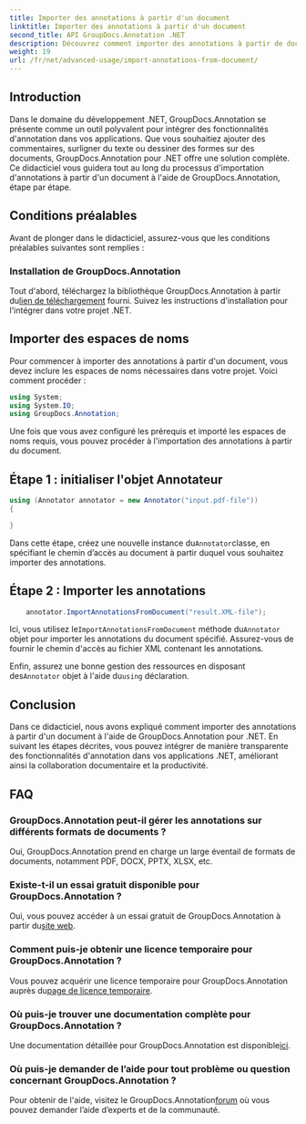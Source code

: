 ```yaml
---
title: Importer des annotations à partir d'un document
linktitle: Importer des annotations à partir d'un document
second_title: API GroupDocs.Annotation .NET
description: Découvrez comment importer des annotations à partir de documents dans .NET à l'aide de GroupDocs.Annotation. Suivez notre tutoriel étape par étape pour une intégration transparente.
weight: 19
url: /fr/net/advanced-usage/import-annotations-from-document/
---
```

## Introduction
Dans le domaine du développement .NET, GroupDocs.Annotation se présente comme un outil polyvalent pour intégrer des fonctionnalités d'annotation dans vos applications. Que vous souhaitiez ajouter des commentaires, surligner du texte ou dessiner des formes sur des documents, GroupDocs.Annotation pour .NET offre une solution complète. Ce didacticiel vous guidera tout au long du processus d'importation d'annotations à partir d'un document à l'aide de GroupDocs.Annotation, étape par étape.
## Conditions préalables
Avant de plonger dans le didacticiel, assurez-vous que les conditions préalables suivantes sont remplies :
### Installation de GroupDocs.Annotation
 Tout d'abord, téléchargez la bibliothèque GroupDocs.Annotation à partir du[lien de téléchargement](https://releases.groupdocs.com/annotation/net/) fourni. Suivez les instructions d'installation pour l'intégrer dans votre projet .NET.

## Importer des espaces de noms
Pour commencer à importer des annotations à partir d'un document, vous devez inclure les espaces de noms nécessaires dans votre projet. Voici comment procéder :

```csharp
using System;
using System.IO;
using GroupDocs.Annotation;
```

Une fois que vous avez configuré les prérequis et importé les espaces de noms requis, vous pouvez procéder à l'importation des annotations à partir du document.
## Étape 1 : initialiser l'objet Annotateur
```csharp
using (Annotator annotator = new Annotator("input.pdf-file"))
{

}
```
 Dans cette étape, créez une nouvelle instance du`Annotator`classe, en spécifiant le chemin d’accès au document à partir duquel vous souhaitez importer des annotations.
## Étape 2 : Importer les annotations
```csharp
	annotator.ImportAnnotationsFromDocument("result.XML-file");
```
 Ici, vous utilisez le`ImportAnnotationsFromDocument` méthode du`Annotator` objet pour importer les annotations du document spécifié. Assurez-vous de fournir le chemin d'accès au fichier XML contenant les annotations.

 Enfin, assurez une bonne gestion des ressources en disposant des`Annotator` objet à l'aide du`using` déclaration.

## Conclusion
Dans ce didacticiel, nous avons expliqué comment importer des annotations à partir d'un document à l'aide de GroupDocs.Annotation pour .NET. En suivant les étapes décrites, vous pouvez intégrer de manière transparente des fonctionnalités d'annotation dans vos applications .NET, améliorant ainsi la collaboration documentaire et la productivité.
## FAQ
### GroupDocs.Annotation peut-il gérer les annotations sur différents formats de documents ?
Oui, GroupDocs.Annotation prend en charge un large éventail de formats de documents, notamment PDF, DOCX, PPTX, XLSX, etc.
### Existe-t-il un essai gratuit disponible pour GroupDocs.Annotation ?
 Oui, vous pouvez accéder à un essai gratuit de GroupDocs.Annotation à partir du[site web](https://releases.groupdocs.com/).
### Comment puis-je obtenir une licence temporaire pour GroupDocs.Annotation ?
 Vous pouvez acquérir une licence temporaire pour GroupDocs.Annotation auprès du[page de licence temporaire](https://purchase.groupdocs.com/temporary-license/).
### Où puis-je trouver une documentation complète pour GroupDocs.Annotation ?
 Une documentation détaillée pour GroupDocs.Annotation est disponible[ici](https://tutorials.groupdocs.com/annotation/net/).
### Où puis-je demander de l’aide pour tout problème ou question concernant GroupDocs.Annotation ?
 Pour obtenir de l'aide, visitez le GroupDocs.Annotation[forum](https://forum.groupdocs.com/c/annotation/10) où vous pouvez demander l’aide d’experts et de la communauté.